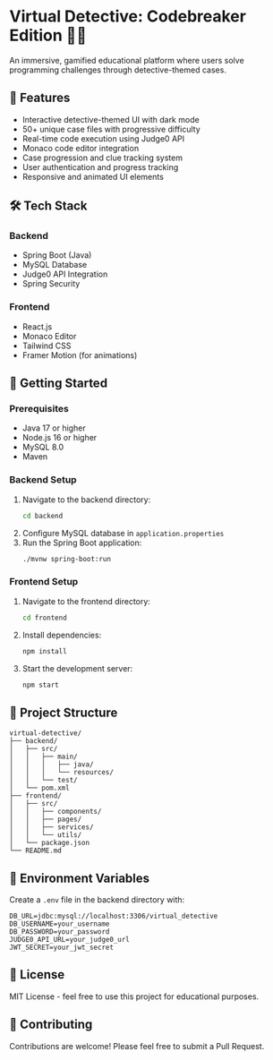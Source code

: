 # Virtual Detective: Codebreaker Edition 🕵️‍♂️

An immersive, gamified educational platform where users solve programming challenges through detective-themed cases.

## 🎯 Features

- Interactive detective-themed UI with dark mode
- 50+ unique case files with progressive difficulty
- Real-time code execution using Judge0 API
- Monaco code editor integration
- Case progression and clue tracking system
- User authentication and progress tracking
- Responsive and animated UI elements

## 🛠️ Tech Stack

### Backend
- Spring Boot (Java)
- MySQL Database
- Judge0 API Integration
- Spring Security

### Frontend
- React.js
- Monaco Editor
- Tailwind CSS
- Framer Motion (for animations)

## 🚀 Getting Started

### Prerequisites
- Java 17 or higher
- Node.js 16 or higher
- MySQL 8.0
- Maven

### Backend Setup
1. Navigate to the backend directory:
   ```bash
   cd backend
   ```
2. Configure MySQL database in `application.properties`
3. Run the Spring Boot application:
   ```bash
   ./mvnw spring-boot:run
   ```

### Frontend Setup
1. Navigate to the frontend directory:
   ```bash
   cd frontend
   ```
2. Install dependencies:
   ```bash
   npm install
   ```
3. Start the development server:
   ```bash
   npm start
   ```

## 📁 Project Structure

```
virtual-detective/
├── backend/
│   ├── src/
│   │   ├── main/
│   │   │   ├── java/
│   │   │   └── resources/
│   │   └── test/
│   └── pom.xml
├── frontend/
│   ├── src/
│   │   ├── components/
│   │   ├── pages/
│   │   ├── services/
│   │   └── utils/
│   └── package.json
└── README.md
```

## 🔐 Environment Variables

Create a `.env` file in the backend directory with:
```
DB_URL=jdbc:mysql://localhost:3306/virtual_detective
DB_USERNAME=your_username
DB_PASSWORD=your_password
JUDGE0_API_URL=your_judge0_url
JWT_SECRET=your_jwt_secret
```

## 📝 License

MIT License - feel free to use this project for educational purposes.

## 🤝 Contributing

Contributions are welcome! Please feel free to submit a Pull Request. 